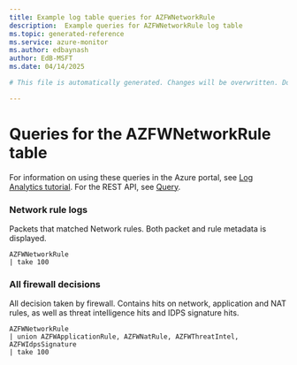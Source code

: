 ```yaml
---
title: Example log table queries for AZFWNetworkRule
description:  Example queries for AZFWNetworkRule log table
ms.topic: generated-reference
ms.service: azure-monitor
ms.author: edbaynash
author: EdB-MSFT
ms.date: 04/14/2025

# This file is automatically generated. Changes will be overwritten. Do not change this file directly. 

---
```


# Queries for the AZFWNetworkRule table

For information on using these queries in the Azure portal, see [Log Analytics tutorial](/azure/azure-monitor/logs/log-analytics-tutorial). For the REST API, see [Query](/rest/api/loganalytics/query).


### Network rule logs  


Packets that matched Network rules. Both packet and rule metadata is displayed.  

```query
AZFWNetworkRule
| take 100
```



### All firewall decisions  


All decision taken by firewall. Contains hits on network, application and NAT rules, as well as threat intelligence hits and IDPS signature hits.  

```query
AZFWNetworkRule
| union AZFWApplicationRule, AZFWNatRule, AZFWThreatIntel, AZFWIdpsSignature
| take 100
```

